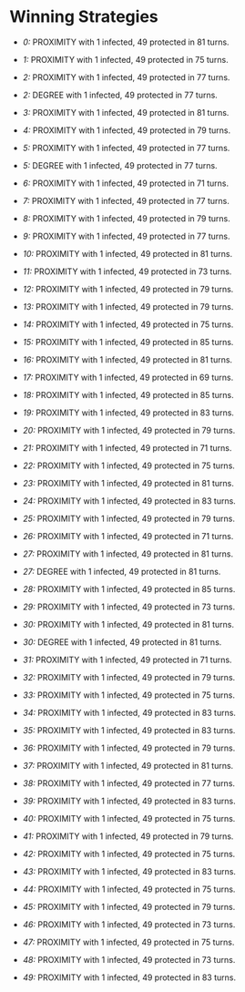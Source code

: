 # Winning Strategies

* _0:_ PROXIMITY with 1 infected, 49 protected in 81 turns.


* _1:_ PROXIMITY with 1 infected, 49 protected in 75 turns.


* _2:_ PROXIMITY with 1 infected, 49 protected in 77 turns.


* _2:_ DEGREE with 1 infected, 49 protected in 77 turns.


* _3:_ PROXIMITY with 1 infected, 49 protected in 81 turns.


* _4:_ PROXIMITY with 1 infected, 49 protected in 79 turns.


* _5:_ PROXIMITY with 1 infected, 49 protected in 77 turns.


* _5:_ DEGREE with 1 infected, 49 protected in 77 turns.


* _6:_ PROXIMITY with 1 infected, 49 protected in 71 turns.


* _7:_ PROXIMITY with 1 infected, 49 protected in 77 turns.


* _8:_ PROXIMITY with 1 infected, 49 protected in 79 turns.


* _9:_ PROXIMITY with 1 infected, 49 protected in 77 turns.


* _10:_ PROXIMITY with 1 infected, 49 protected in 81 turns.


* _11:_ PROXIMITY with 1 infected, 49 protected in 73 turns.


* _12:_ PROXIMITY with 1 infected, 49 protected in 79 turns.


* _13:_ PROXIMITY with 1 infected, 49 protected in 79 turns.


* _14:_ PROXIMITY with 1 infected, 49 protected in 75 turns.


* _15:_ PROXIMITY with 1 infected, 49 protected in 85 turns.


* _16:_ PROXIMITY with 1 infected, 49 protected in 81 turns.


* _17:_ PROXIMITY with 1 infected, 49 protected in 69 turns.


* _18:_ PROXIMITY with 1 infected, 49 protected in 85 turns.


* _19:_ PROXIMITY with 1 infected, 49 protected in 83 turns.


* _20:_ PROXIMITY with 1 infected, 49 protected in 79 turns.


* _21:_ PROXIMITY with 1 infected, 49 protected in 71 turns.


* _22:_ PROXIMITY with 1 infected, 49 protected in 75 turns.


* _23:_ PROXIMITY with 1 infected, 49 protected in 81 turns.


* _24:_ PROXIMITY with 1 infected, 49 protected in 83 turns.


* _25:_ PROXIMITY with 1 infected, 49 protected in 79 turns.


* _26:_ PROXIMITY with 1 infected, 49 protected in 71 turns.


* _27:_ PROXIMITY with 1 infected, 49 protected in 81 turns.


* _27:_ DEGREE with 1 infected, 49 protected in 81 turns.


* _28:_ PROXIMITY with 1 infected, 49 protected in 85 turns.


* _29:_ PROXIMITY with 1 infected, 49 protected in 73 turns.


* _30:_ PROXIMITY with 1 infected, 49 protected in 81 turns.


* _30:_ DEGREE with 1 infected, 49 protected in 81 turns.


* _31:_ PROXIMITY with 1 infected, 49 protected in 71 turns.


* _32:_ PROXIMITY with 1 infected, 49 protected in 79 turns.


* _33:_ PROXIMITY with 1 infected, 49 protected in 75 turns.


* _34:_ PROXIMITY with 1 infected, 49 protected in 83 turns.


* _35:_ PROXIMITY with 1 infected, 49 protected in 83 turns.


* _36:_ PROXIMITY with 1 infected, 49 protected in 79 turns.


* _37:_ PROXIMITY with 1 infected, 49 protected in 81 turns.


* _38:_ PROXIMITY with 1 infected, 49 protected in 77 turns.


* _39:_ PROXIMITY with 1 infected, 49 protected in 83 turns.


* _40:_ PROXIMITY with 1 infected, 49 protected in 75 turns.


* _41:_ PROXIMITY with 1 infected, 49 protected in 79 turns.


* _42:_ PROXIMITY with 1 infected, 49 protected in 75 turns.


* _43:_ PROXIMITY with 1 infected, 49 protected in 83 turns.


* _44:_ PROXIMITY with 1 infected, 49 protected in 75 turns.


* _45:_ PROXIMITY with 1 infected, 49 protected in 79 turns.


* _46:_ PROXIMITY with 1 infected, 49 protected in 73 turns.


* _47:_ PROXIMITY with 1 infected, 49 protected in 75 turns.


* _48:_ PROXIMITY with 1 infected, 49 protected in 73 turns.


* _49:_ PROXIMITY with 1 infected, 49 protected in 83 turns.


